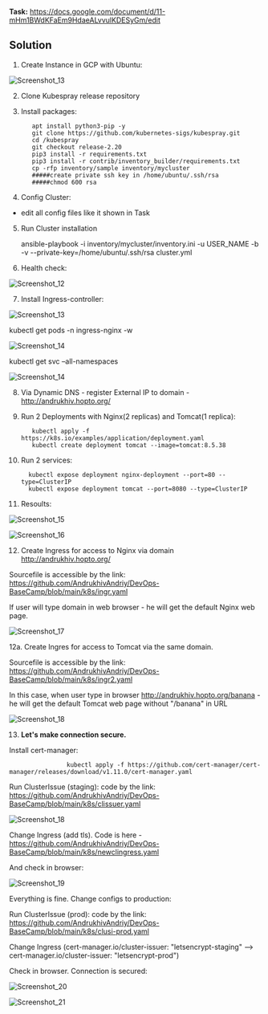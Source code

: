 **Task:** https://docs.google.com/document/d/11-mHm1BWdKFaEm9HdaeALvvulKDESyGm/edit

## Solution

1. Create Instance in GCP with Ubuntu:

![Screenshot_13](https://user-images.githubusercontent.com/79985930/216946719-80dd1c6d-d6b6-480d-a83b-dfe6a211c85e.png)

2. Clone Kubespray release  repository

3. Install packages:

          apt install python3-pip -y
          git clone https://github.com/kubernetes-sigs/kubespray.git
          cd /kubespray
          git checkout release-2.20
          pip3 install -r requirements.txt
          pip3 install -r contrib/inventory_builder/requirements.txt
          cp -rfp inventory/sample inventory/mycluster
          #####create private ssh key in /home/ubuntu/.ssh/rsa
          #####chmod 600 rsa
          
    
4. Config Cluster:

- edit all config files like it shown in Task

5. Run Cluster installation 

    ansible-playbook -i inventory/mycluster/inventory.ini -u USER_NAME -b -v --private-key=/home/ubuntu/.ssh/rsa cluster.yml
    
6. Health check:

![Screenshot_12](https://user-images.githubusercontent.com/79985930/216811227-1ab21824-222f-4ba1-842f-10614fd543df.png)

7. Install Ingress-controller:

![Screenshot_13](https://user-images.githubusercontent.com/79985930/216811688-18ebaeb1-d8c9-4859-8bf6-f033c931582f.png)

kubectl get pods -n ingress-nginx -w

![Screenshot_14](https://user-images.githubusercontent.com/79985930/216811737-188c6ef4-b367-4a04-8b24-99ca8455cfad.png)

kubectl get svc –all-namespaces

![Screenshot_14](https://user-images.githubusercontent.com/79985930/216947174-82edb6f2-b9b4-4dc9-b448-a7ff6a06e224.png)

8. Via Dynamic DNS - register External IP to domain - http://andrukhiv.hopto.org/

9. Run 2 Deployments with Nginx(2 replicas) and Tomcat(1 replica):

          kubectl apply -f https://k8s.io/examples/application/deployment.yaml
          kubectl create deployment tomcat --image=tomcat:8.5.38
          
10. Run 2 services:

          kubectl expose deployment nginx-deployment --port=80 --type=ClusterIP
          kubectl expose deployment tomcat --port=8080 --type=ClusterIP
                    
11. Resoults:

![Screenshot_15](https://user-images.githubusercontent.com/79985930/216983442-fe2d3589-1127-47f5-8b86-cf9b25fbe277.png)

![Screenshot_16](https://user-images.githubusercontent.com/79985930/216983527-8fc0181e-316b-4109-b961-6b7079da916f.png)
                   
12. Create Ingress for access to Nginx via domain http://andrukhiv.hopto.org/

Sourcefile is accessible by the link: https://github.com/AndrukhivAndriy/DevOps-BaseCamp/blob/main/k8s/ingr.yaml

If user will type domain in web browser - he will get the default Nginx web page.

![Screenshot_17](https://user-images.githubusercontent.com/79985930/216985052-f9b5d4d6-e2f7-4d47-a2ad-c8ce20c2b3c0.png)

12a. Create Ingres for access to Tomcat via the same domain.

Sourcefile is accessible by the link: https://github.com/AndrukhivAndriy/DevOps-BaseCamp/blob/main/k8s/ingr2.yaml

In this case, when user type in browser http://andrukhiv.hopto.org/banana  - he will get the default Tomcat web page without "/banana" in URL

![Screenshot_18](https://user-images.githubusercontent.com/79985930/216986100-e7a113ad-276b-419d-a6bb-a74013b22c32.png)


13. **Let's make connection secure.** 

Install cert-manager: 

                    kubectl apply -f https://github.com/cert-manager/cert-manager/releases/download/v1.11.0/cert-manager.yaml
                    
Run ClusterIssue (staging): code by the link: https://github.com/AndrukhivAndriy/DevOps-BaseCamp/blob/main/k8s/clissuer.yaml

![Screenshot_18](https://user-images.githubusercontent.com/79985930/217063235-b03cd4ac-7ea2-413c-a29a-99b9e1a13225.png)

Change Ingress (add tls). Code is here - https://github.com/AndrukhivAndriy/DevOps-BaseCamp/blob/main/k8s/newclingress.yaml

And check in browser:

![Screenshot_19](https://user-images.githubusercontent.com/79985930/217067925-ceb9e10a-70c5-4e8e-afe8-a566a27569df.png)

Everything is fine. Change configs to production:

Run ClusterIssue (prod): code by the link: https://github.com/AndrukhivAndriy/DevOps-BaseCamp/blob/main/k8s/clusi-prod.yaml

Change Ingress (cert-manager.io/cluster-issuer: "letsencrypt-staging" --> cert-manager.io/cluster-issuer: "letsencrypt-prod")

Check in browser. Connection is secured:

![Screenshot_20](https://user-images.githubusercontent.com/79985930/217073156-703e94d8-ff88-476a-aeed-99f395d64765.png)

![Screenshot_21](https://user-images.githubusercontent.com/79985930/217073158-37a0a759-6a25-4aef-beed-a67d6498a775.png)
